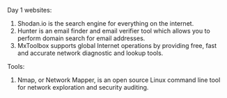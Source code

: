 Day 1
websites:
  1) Shodan.io is the search engine for everything on the internet.
  2)  Hunter is an email finder and email verifier tool which allows you to perform domain search for email addresses.
  3) MxToolbox supports global Internet operations by providing free, fast and accurate network diagnostic and lookup tools.

Tools:
  1) Nmap, or Network Mapper, is an open source Linux command line tool for network exploration and security auditing.